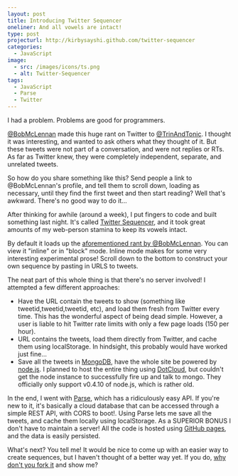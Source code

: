 ```yaml
---
layout: post
title: Introducing Twitter Sequencer
oneliner: And all vowels are intact!
type: post
projecturl: http://kirbysayshi.github.com/twitter-sequencer
categories:
  - JavaScript
image:
  - src: /images/icons/ts.png
  - alt: Twitter-Sequencer
tags:
  - JavaScript
  - Parse
  - Twitter
---
```


I had a problem. Problems are good for programmers.

[@BobMcLennan](http://twitter.com/TrinAndTonic) made this huge rant on Twitter to [@TrinAndTonic](http://twitter.com/TrinAndTonic). I thought it was interesting, and wanted to ask others what they thought of it. But these tweets were not part of a conversation, and were not replies or RTs. As far as Twitter knew, they were completely independent, separate, and unrelated tweets.

So how do you share something like this? Send people a link to @BobMcLennan's profile, and tell them to scroll down, loading as necessary, until they find the first tweet and then start reading? Well that's awkward. There's no good way to do it...

After thinking for awhile (around a week), I put fingers to code and built something last night. It's called [Twitter Sequencer](http://kirbysayshi.github.com/twitter-sequencer), and it took great amounts of my web-person stamina to keep its vowels intact.

By default it loads up the [aforementioned rant by @BobMcLennan](http://kirbysayshi.github.com/twitter-sequencer/#i/t6sMeIum7R). You can view it "inline" or in "block" mode. Inline mode makes for some very interesting experimental prose! Scroll down to the bottom to construct your own sequence by pasting in URLS to tweets.

The neat part of this whole thing is that there's no server involved! I attempted a few different approaches:

- Have the URL contain the tweets to show (something like tweetid,tweetid,tweetid, etc), and load them fresh from Twitter every time. This has the wonderful aspect of being dead simple. However, a user is liable to hit Twitter rate limits with only a few page loads (150 per hour).
- URL contains the tweets, load them directly from Twitter, and cache them using localStorage. In hindsight, this probably would have worked just fine...
- Save all the tweets in [MongoDB](http://www.mongodb.org), have the whole site be powered by [node.js](http://nodejs.org). I planned to host the entire thing using [DotCloud](http://dotcloud.com), but couldn't get the node instance to successfully fire up and talk to mongo. They officially only support v0.4.10 of node.js, which is rather old.

In the end, I went with [Parse](https://www.parse.com), which has a ridiculously easy API. If you're new to it, it's basically a cloud database that can be accessed through a simple REST API, with CORS to boot!. Using Parse lets me save all the tweets, and cache them locally using localStorage. As a SUPERIOR BONUS I don't have to maintain a server! All the code is hosted using [GitHub pages](http://pages.github.com/), and the data is easily persisted.

What's next? You tell me! It would be nice to come up with an easier way to create sequences, but I haven't thought of a better way yet. If you do, [why don't you fork it](https://github.com/kirbysayshi/twitter-sequencer) and show me?